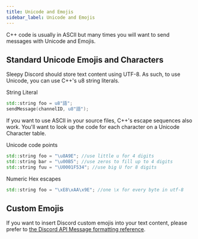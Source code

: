 ```yaml
---
title: Unicode and Emojis
sidebar_label: Unicode and Emojis
---
```


C++ code is usually in ASCII but many times you will want to send messages with Unicode and Emojis.

## Standard Unicode Emojis and Characters

Sleepy Discord should store text content using UTF-8. As such, to use Unicode, you can use C++'s u8 string literals.

String Literal
```cpp
std::string foo = u8"語";
sendMessage(channelID, u8"語");
```

If you want to use ASCII in your source files, C++'s escape sequences also work. You'll want to look up the code for each character on a Unicode Character table.

Unicode code points
```cpp
std::string foo = "\u8A9E"; //use little u for 4 digits
std::string bar = "\u00B5"; //use zeros to fill up to 4 digits
std::string fuu = "\U0001F534"; //use big U for 8 digits
```

Numeric Hex escapes
```cpp
std::string foo = "\xE8\xAA\x9E"; //one \x for every byte in utf-8
```

## Custom Emojis

If you want to insert Discord custom emojis into your text content, please prefer to [the Discord API Message formatting reference](https://discord.com/developers/docs/reference#message-formatting).